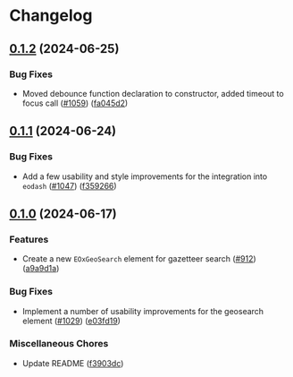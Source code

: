 # Changelog

## [0.1.2](https://github.com/EOX-A/EOxElements/compare/geosearch-v0.1.1...geosearch-v0.1.2) (2024-06-25)


### Bug Fixes

* Moved debounce function declaration to constructor, added timeout to focus call ([#1059](https://github.com/EOX-A/EOxElements/issues/1059)) ([fa045d2](https://github.com/EOX-A/EOxElements/commit/fa045d23f01b4001ee7da9cd2ff173dbae17b6ca))

## [0.1.1](https://github.com/EOX-A/EOxElements/compare/geosearch-v0.1.0...geosearch-v0.1.1) (2024-06-24)


### Bug Fixes

* Add a few usability and style improvements for the integration into `eodash` ([#1047](https://github.com/EOX-A/EOxElements/issues/1047)) ([f359266](https://github.com/EOX-A/EOxElements/commit/f35926606dcc84c34d1de84ac1291c98f304dd14))

## [0.1.0](https://github.com/EOX-A/EOxElements/compare/geosearch-v0.1.0...geosearch-v0.1.0) (2024-06-17)


### Features

* Create a new `EOxGeoSearch` element for gazetteer search ([#912](https://github.com/EOX-A/EOxElements/issues/912)) ([a9a9d1a](https://github.com/EOX-A/EOxElements/commit/a9a9d1aa8fb46a8cefa22cf8067af022146291b5))


### Bug Fixes

* Implement a number of usability improvements for the geosearch element ([#1029](https://github.com/EOX-A/EOxElements/issues/1029)) ([e03fd19](https://github.com/EOX-A/EOxElements/commit/e03fd1971545c1f5ff9441d11cb0b58943842e6f))


### Miscellaneous Chores

* Update README ([f3903dc](https://github.com/EOX-A/EOxElements/commit/f3903dc51f0f3f0baf934e895caf8153860258a7))
